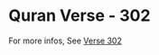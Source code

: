 # Quran Verse - 302 

For more infos, See [Verse 302](https://www.quranbookk.com/quran/search?q=302)